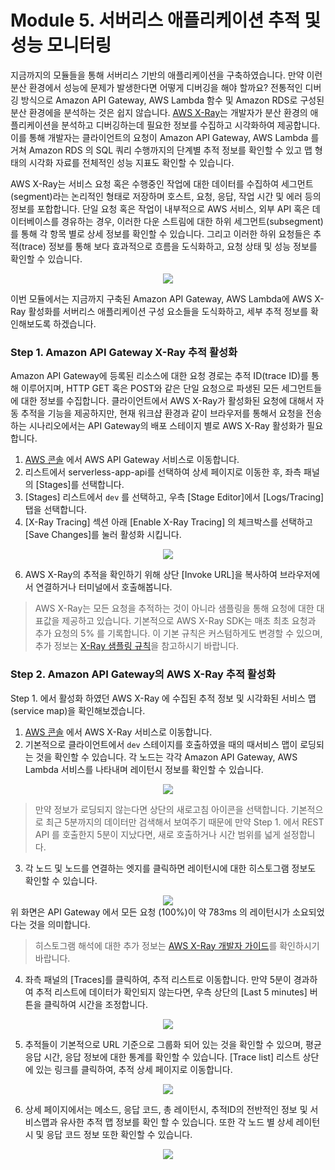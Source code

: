 # Module 5. 서버리스 애플리케이션 추적 및 성능 모니터링
지금까지의 모듈들을 통해 서버리스 기반의 애플리케이션을 구축하였습니다. 만약 이런 분산 환경에서 성능에 문제가 발생한다면 어떻게 디버깅을 해야 할까요?
전통적인 디버깅 방식으로 Amazon API Gateway, AWS Lambda 함수 및 Amazon RDS로 구성된 분산 환경에을 분석하는 것은 쉽지 않습니다. [AWS X-Ray](https://aws.amazon.com//xray/)는 개발자가 분산 환경의 애플리케이션을 분석하고 디버깅하는데 필요한 정보를 수집하고 시각화하여 제공합니다. 이를 통해 개발자는 클라이언트의 요청이 Amazon API Gateway, AWS Lambda 를 거쳐 Amazon RDS 의 SQL 쿼리 수행까지의 단계별 추적 정보를 확인할 수 있고 맵 형태의 시각화 자료를 전체적인 성능 지표도 확인할 수 있습니다.

AWS X-Ray는 서비스 요청 혹은 수행중인 작업에 대한 데이터를 수집하여 세그먼트(segment)라는 논리적인 형태로 저장하며 호스트, 요청, 응답, 작업 시간 및 에러 등의 정보를 포합합니다. 단일 요청 혹은 작업이 내부적으로 AWS 서비스, 외부 API 혹은 데이터베이스를 경유하는 경우, 이러한 다운 스트림에 대한 하위 세그먼트(subsegment)를 통해 각 항목 별로 상세 정보를 확인할 수 있습니다. 그리고 이러한 하위 요청들은 추적(trace) 정보를 통해 보다 효과적으로 흐름을 도식화하고, 요청 상태 및 성능 정보를 확인할 수 있습니다. 

<div align="center"><img src="https://d1.awsstatic.com/Products/product-name/Images/product-page-diagram_AWS-X-Ray_how-it-works.2922edd4bfe011e997dbf32fdf8bd520bcbc85fb.png"></img></div> 

이번 모듈에서는 지금까지 구축된 Amazon API Gateway, AWS Lambda에 AWS X-Ray 활성화를 서버리스 애플리케이션 구성 요소들을 도식화하고, 세부 추적 정보를 확인해보도록 하겠습니다. 

### Step 1. Amazon API Gateway X-Ray 추적 활성화
Amazon API Gateway에 등록된 리소스에 대한 요청 경로는 추적 ID(trace ID)를 통해 이루어지며, HTTP GET 혹은 POST와 같은 단일 요청으로 파생된 모든 세그먼트들에 대한 정보를 수집합니다.
클라이언트에서 AWS X-Ray가 활성화된 요청에 대해서 자동 추적을 기능을 제공하지만, 현재 워크샵 환경과 같이 브라우저를 통해서 요청을 전송하는 시나리오에서는 API Gateway의 배포 스테이지 별로 AWS X-Ray 활성화가 필요합니다. 

1. [AWS 콘솔](https://console.aws.amazon.com/) 에서 AWS API Gateway 서비스로 이동합니다.
2. 리스트에서 serverless-app-api를 선택하여 상세 페이지로 이동한 후, 좌측 패널의 [Stages]를 선택합니다.
3. [Stages] 리스트에서 `dev` 를 선택하고, 우측 [Stage Editor]에서 [Logs/Tracing] 탭을 선택합니다.
4. [X-Ray Tracing] 섹션 아래 [Enable X-Ray Tracing] 의 체크박스를 선택하고 [Save Changes]를 눌러 활성화 시킵니다.

<div align="center"><img src="https://github.com/aws-samples/aws-games-sa-kr/blob/main/contributor/anhyobin/optimize-serverless-application-on-aws/module5/img/0.png"></img></div>

6. AWS X-Ray의 추적을 확인하기 위해 상단 [Invoke URL]을 복사하여 브라우저에서 연결하거나 터미널에서 호출해봅니다. 

> AWS X-Ray는 모든 요청을 추적하는 것이 아니라 샘플링을 통해 요청에 대한 대표값을 제공하고 있습니다. 기본적으로 AWS X-Ray SDK는 매초 최초 요청과 추가 요청의 5% 를 기록합니다. 
이 기본 규칙은 커스텀하게도 변경할 수 있으며, 추가 정보는 [X-Ray 샘플링 규칙](https://docs.aws.amazon.com/ko_kr/xray/latest/devguide/xray-console-sampling.html)을 참고하시기 바랍니다.


### Step 2. Amazon API Gateway의 AWS X-Ray 추적 활성화
Step 1. 에서 활성화 하였던 AWS X-Ray 에 수집된 추적 정보 및 시각화된 서비스 맵(service map)을 확인해보겠습니다.

1. [AWS 콘솔](https://console.aws.amazon.com/) 에서 AWS X-Ray 서비스로 이동합니다.
2. 기본적으로 클라이언트에서 `dev` 스테이지를 호출하였을 때의 때서비스 맵이 로딩되는 것을 확인할 수 있습니다. 각 노드는 각각 Amazon API Gateway, AWS Lambda 서비스를 나타내며 레이턴시 정보를 확인할 수 있습니다.

<div align="center"><img src="https://github.com/aws-samples/aws-games-sa-kr/blob/main/contributor/anhyobin/optimize-serverless-application-on-aws/module5/img/1.png"></img></div>

> 만약 정보가 로딩되지 않는다면 상단의 새로고침 아이콘을 선택합니다. 기본적으로 최근 5분까지의 데이터만 검색해서 보여주기 때문에 만약 Step 1. 에서 REST API 를 호출한지 5분이 지났다면, 새로 호출하거나 시간 범위를 넓게 설정합니다.

3. 각 노드 및 노드를 연결하는 엣지를 클릭하면 레이턴시에 대한 히스토그램 정보도 확인할 수 있습니다.
<div align="center"><img src="https://github.com/aws-samples/aws-games-sa-kr/blob/main/contributor/anhyobin/optimize-serverless-application-on-aws/module5/img/2.png"></img></div>
위 화면은 API Gateway 에서 모든 요청 (100%)이 약 783ms 의 레이턴시가 소요되었다는 것을 의미합니다. 

> 히스토그램 해석에 대한 추가 정보는 [AWS X-Ray 개발자 가이드](https://docs.aws.amazon.com/xray/latest/devguide/xray-console-histograms.html#xray-console-historgram-details)를 확인하시기 바랍니다.

4. 좌측 패널의 [Traces]를 클릭하여, 추적 리스트로 이동합니다. 만약 5분이 경과하여 추적 리스트에 데이터가 확인되지 않는다면, 우측 상단의 [Last 5 minutes] 버튼을 클릭하여 시간을 조정합니다.
<div align="center"><img src="https://github.com/aws-samples/aws-games-sa-kr/blob/main/contributor/anhyobin/optimize-serverless-application-on-aws/module5/img/3.png"></img></div>

5. 추적들이 기본적으로 URL 기준으로 그룹화 되어 있는 것을 확인할 수 있으며, 평균 응답 시간, 응답 정보에 대한 통계를 확인할 수 있습니다. [Trace list] 리스트 상단에 있는 링크를 클릭하여, 추적 상세 페이지로 이동합니다. 
<div align="center"><img src="https://github.com/aws-samples/aws-games-sa-kr/blob/main/contributor/anhyobin/optimize-serverless-application-on-aws/module5/img/4.png"></img></div>

6. 상세 페이지에서는 메소드, 응답 코드, 총 레이턴시, 추적ID의 전반적인 정보 및 서비스맵과 유사한 추적 맵 정보를 확인 할 수 있습니다.
또한 각 노드 별 상세 레이턴시 및 응답 코드 정보 또한 확인할 수 있습니다.
<div align="center"><img src="https://github.com/aws-samples/aws-games-sa-kr/blob/main/contributor/anhyobin/optimize-serverless-application-on-aws/module5/img/5.png"></img></div>

